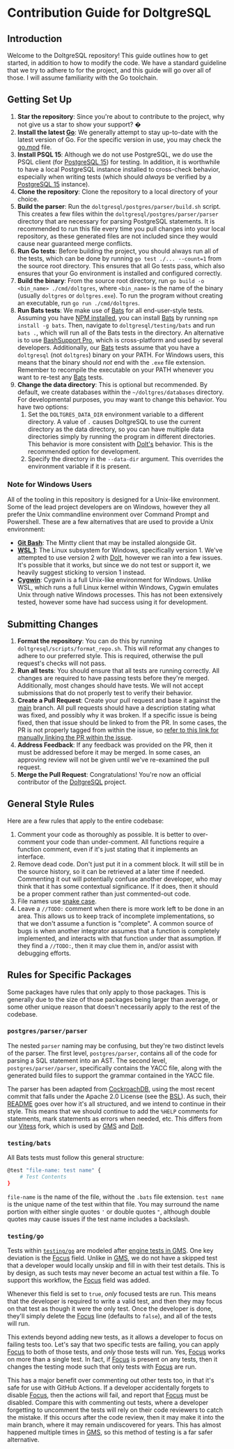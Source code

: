 # Contribution Guide for DoltgreSQL

## Introduction

Welcome to the DoltgreSQL repository!
This guide outlines how to get started, in addition to how to modify the code.
We have a standard guideline that we try to adhere to for the project, and this guide will go over all of those.
I will assume familiarity with the Go toolchain.

## Getting Set Up

1. **Star the repository**: Since you're about to contribute to the project, why not give us a star to show your support? �
2. **Install the latest [Go](https://go.dev/dl/)**: We generally attempt to stay up-to-date with the latest version of Go.
   For the specific version in use, you may check the [go.mod](https://github.com/dolthub/doltgresql/blob/main/go.mod) file.
3. **Install PSQL 15**: Although we do not use PostgreSQL, we do use the PSQL client (for [PostgreSQL 15](https://www.postgresql.org/download/)) for testing.
   In addition, it is worthwhile to have a local PostgreSQL instance installed to cross-check behavior, especially when writing tests (which should _always_ be verified by a [PostgreSQL 15](https://www.postgresql.org/download/) instance).
4. **Clone the repository**: Clone the repository to a local directory of your choice.
5. **Build the parser**: Run the `doltgresql/postgres/parser/build.sh` script.
   This creates a few files within the `doltgresql/postgres/parser/parser` directory that are necessary for parsing PostgreSQL statements.
   It is recommended to run this file every time you pull changes into your local repository, as these generated files are not included since they would cause near guaranteed merge conflicts.
6. **Run Go tests**: Before building the project, you should always run all of the tests, which can be done by running `go test ./... --count=1` from the source root directory.
   This ensures that all Go tests pass, which also ensures that your Go environment is installed and configured correctly.
7. **Build the binary**: From the source root directory, run `go build -o <bin_name> ./cmd/doltgres`, where `<bin_name>` is the name of the binary (usually `doltgres` or `doltgres.exe`).
   To run the program without creating an executable, run `go run ./cmd/doltgres`.
8. **Run Bats tests**: We make use of [Bats](https://github.com/bats-core/bats-core) for all end-user-style tests.
   Assuming you have [NPM installed](https://docs.npmjs.com/downloading-and-installing-node-js-and-npm), you can install [Bats](https://www.npmjs.com/package/bats) by running `npm install -g bats`.
   Then, navigate to `doltgresql/testing/bats` and run `bats .`, which will run all of the Bats tests in the directory.
   An alternative is to use [BashSupport Pro](https://plugins.jetbrains.com/plugin/13841-bashsupport-pro), which is cross-platform and used by several developers.
   Additionally, our [Bats](https://github.com/bats-core/bats-core) tests assume that you have a `doltgresql` (not `doltgres`) binary on your PATH.
   For Windows users, this means that the binary should _not_ end with the `.exe` file extension.
   Remember to recompile the executable on your PATH whenever you want to re-test any [Bats](https://github.com/bats-core/bats-core) tests.
9. **Change the data directory**: This is optional but recommended.
   By default, we create databases within the `~/doltgres/databases` directory.
   For developmental purposes, you may want to change this behavior. You have two options:
   1. Set the `DOLTGRES_DATA_DIR` environment variable to a different directory. A value of `.` causes DoltgreSQL to use the current directory as the data directory, so you can have multiple data directories simply by running the program in different directories. This behavior is more consistent with [Dolt's](https://github.com/dolthub/dolt) behavior. This is the recommended option for development.
   2. Specify the directory in the `--data-dir` argument. This overrides the environment variable if it is present.

### Note for Windows Users

All of the tooling in this repository is designed for a Unix-like environment.
Some of the lead project developers are on Windows, however they all prefer the Unix commandline environment over Command Prompt and Powershell.
These are a few alternatives that are used to provide a Unix environment:

- **[Git Bash](https://git-scm.com/downloads)**: The Mintty client that may be installed alongside Git.
- **[WSL 1](https://learn.microsoft.com/en-us/windows/wsl/install)**: The Linux subsystem for Windows, specifically version 1.
  We've attempted to use version 2 with [Dolt](https://github.com/dolthub/dolt), however we ran into a few issues.
  It's possible that it works, but since we do not test or support it, we heavily suggest sticking to version 1 instead.
- **[Cygwin](https://www.cygwin.com/install.html)**: Cygwin is a full Unix-like environment for Windows.
  Unlike WSL, which runs a full Linux kernel within Windows, Cygwin emulates Unix through native Windows processes.
  This has not been extensively tested, however some have had success using it for development.

## Submitting Changes

1. **Format the repository**: You can do this by running `doltgresql/scripts/format_repo.sh`.
   This will reformat any changes to adhere to our preferred style.
   This is required, otherwise the pull request's checks will not pass.
2. **Run all tests**: You should ensure that all tests are running correctly.
   All changes are required to have passing tests before they're merged.
   Additionally, most changes should have tests.
   We will not accept submissions that do not properly test to verify their behavior.
3. **Create a Pull Request**: Create your pull request and base it against the [main](https://github.com/dolthub/doltgresql/tree/main) branch.
   All pull requests should have a description stating what was fixed, and possibly why it was broken.
   If a specific issue is being fixed, then that issue should be linked to from the PR.
   In some cases, the PR is not properly tagged from within the issue, so [refer to this link for manually linking the PR within the issue](https://docs.github.com/en/issues/tracking-your-work-with-issues/linking-a-pull-request-to-an-issue#manually-linking-a-pull-request-to-an-issue-using-the-pull-request-sidebar).
4. **Address Feedback**: If any feedback was provided on the PR, then it must be addressed before it may be merged.
   In some cases, an approving review will not be given until we've re-examined the pull request.
5. **Merge the Pull Request**: Congratulations!
   You're now an official contributor of the [DoltgreSQL](https://github.com/dolthub/doltgresql) project.

## General Style Rules

Here are a few rules that apply to the entire codebase:

1. Comment your code as thoroughly as possible.
   It is better to over-comment your code than under-comment.
   All functions require a function comment, even if it's just stating that it implements an interface.
2. Remove dead code.
   Don't just put it in a comment block.
   It will still be in the source history, so it can be retrieved at a later time if needed.
   Commenting it out will potentially confuse another developer, who may think that it has some contextual significance.
   If it does, then it should be a proper comment rather than just commented-out code.
3. File names use [snake case](https://en.wikipedia.org/wiki/Snake_case).
4. Leave a `//TODO:` comment when there is more work left to be done in an area.
   This allows us to keep track of incomplete implementations, so that we don't assume a function is "complete".
   A common source of bugs is when another integrator assumes that a function is completely implemented, and interacts with that function under that assumption.
   If they find a `//TODO:`, then it may clue them in, and/or assist with debugging efforts.

## Rules for Specific Packages

Some packages have rules that only apply to those packages.
This is generally due to the size of those packages being larger than average, or some other unique reason that doesn't necessarily apply to the rest of the codebase.

### `postgres/parser/parser`

The nested `parser` naming may be confusing, but they're two distinct levels of the parser.
The first level, `postgres/parser`, contains all of the code for parsing a SQL statement into an AST.
The second level, `postgres/parser/parser`, specifically contains the YACC file, along with the generated build files to support the grammar contained in the YACC file.

The parser has been adapted from [CockroachDB](https://github.com/cockroachdb/cockroach/tree/f559e6a494e2f4b5dd329dc451be8c9695e3f831), using the most recent commit that falls under the Apache 2.0 License (see the [BSL](https://github.com/dolthub/doltgresql/blob/main/licenses/BSL.txt)).
As such, their [README](https://github.com/dolthub/doltgresql/blob/main/postgres/parser/parser/README.md) goes over how it's all structured, and we intend to continue in their style.
This means that we should continue to add the `%HELP` comments for statements, mark statements as errors when needed, etc.
This differs from our [Vitess](https://github.com/dolthub/vitess) fork, which is used by [GMS](https://github.com/dolthub/go-mysql-server) and [Dolt](https://github.com/dolthub/dolt).

### `testing/bats`

All Bats tests must follow this general structure:

```bash
@test "file-name: test name" {
    # Test Contents
}
```

`file-name` is the name of the file, without the `.bats` file extension.
`test name` is the unique name of the test within that file.
You may surround the name portion with either single quotes `'` or double quotes `"`, although double quotes may cause issues if the test name includes a backslash.

### `testing/go`

Tests within [`testing/go`](https://github.com/dolthub/doltgresql/tree/main/testing/go) are modeled after [engine tests in GMS](https://github.com/dolthub/go-mysql-server/tree/main/enginetest).
One key deviation is the [Focus](https://github.com/dolthub/doltgresql/blob/2246d40a5ec4b92661e526480b6d4af82f232583/testing/go/framework_test.go#L54) field.
Unlike in [GMS](https://github.com/dolthub/go-mysql-server), we do not have a skipped test that a developer would locally unskip and fill in with their test details.
This is by design, as such tests may never become an actual test within a file.
To support this workflow, the [Focus](https://github.com/dolthub/doltgresql/blob/2246d40a5ec4b92661e526480b6d4af82f232583/testing/go/framework_test.go#L54) field was added.

Whenever this field is set to `true`, _only_ focused tests are run.
This means that the developer is required to write a valid test, and then they may focus on that test as though it were the only test.
Once the developer is done, they'll simply delete the [Focus](https://github.com/dolthub/doltgresql/blob/2246d40a5ec4b92661e526480b6d4af82f232583/testing/go/framework_test.go#L54) line (defaults to `false`), and all of the tests will run.

This extends beyond adding new tests, as it allows a developer to focus on failing tests too.
Let's say that two specific tests are failing, you can apply [Focus](https://github.com/dolthub/doltgresql/blob/2246d40a5ec4b92661e526480b6d4af82f232583/testing/go/framework_test.go#L54) to both of those tests, and _only_ those tests will run.
Yes, [Focus](https://github.com/dolthub/doltgresql/blob/2246d40a5ec4b92661e526480b6d4af82f232583/testing/go/framework_test.go#L54) works on more than a single test.
In fact, if [Focus](https://github.com/dolthub/doltgresql/blob/2246d40a5ec4b92661e526480b6d4af82f232583/testing/go/framework_test.go#L54) is present on any tests, then it changes the testing mode such that only tests with [Focus](https://github.com/dolthub/doltgresql/blob/2246d40a5ec4b92661e526480b6d4af82f232583/testing/go/framework_test.go#L54) are run.

This has a major benefit over commenting out other tests too, in that it's safe for use with GitHub Actions.
If a developer accidentally forgets to disable [Focus](https://github.com/dolthub/doltgresql/blob/2246d40a5ec4b92661e526480b6d4af82f232583/testing/go/framework_test.go#L54), then the actions will fail, and report that [Focus](https://github.com/dolthub/doltgresql/blob/2246d40a5ec4b92661e526480b6d4af82f232583/testing/go/framework_test.go#L54) must be disabled.
Compare this with commenting out tests, where a developer forgetting to uncomment the tests will rely on their code reviewers to catch the mistake.
If this occurs after the code review, then it may make it into the main branch, where it may remain undiscovered for years.
This has almost happened multiple times in [GMS](https://github.com/dolthub/go-mysql-server), so this method of testing is a far safer alternative.
